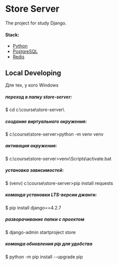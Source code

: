 # Store Server

The project for study Django.

#### Stack:

- [Python](https://www.python.org/downloads/)
- [PostgreSQL](https://www.postgresql.org/)
- [Redis](https://redis.io/)

## Local Developing

Для тех, у кого Windows

##### переход в папку store-server:
$ cd c:\course\store-server\

##### создание виртуального окружения:
$ c:\course\store-server>python -m venv venv
##### активация окружения:
$ c:\course\store-server>venv\Scripts\activate.bat
##### установка зависимостей:
$ (venv) c:\course\store-server>pip install requests
##### команда установки LTS-версии джанги:
$ pip install django==4.2.7 
##### разворачивание папки с проектом
$ django-admin startproject store

##### команда обновления pip для удобства
$ python -m pip install --upgrade pip



